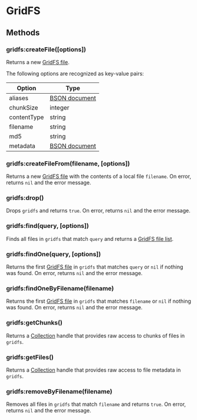 GridFS
======

Methods
-------

### gridfs:createFile([options])
Returns a new [GridFS file].

The following options are recognized as key-value pairs:

| Option      | Type            |
|-------------|-----------------|
| aliases     | [BSON document] |
| chunkSize   | integer         |
| contentType | string          |
| filename    | string          |
| md5         | string          |
| metadata    | [BSON document] |

### gridfs:createFileFrom(filename, [options])
Returns a new [GridFS file] with the contents of a local file `filename`. On error, returns `nil`
and the error message.

### gridfs:drop()
Drops `gridfs` and returns `true`. On error, returns `nil` and the error message.

### gridfs:find(query, [options])
Finds all files in `gridfs` that match `query` and returns a [GridFS file list].

### gridfs:findOne(query, [options])
Returns the first [GridFS file] in `gridfs` that matches `query` or `nil` if nothing was found.
On error, returns `nil` and the error message.

### gridfs:findOneByFilename(filename)
Returns the first [GridFS file] in `gridfs` that matches `filename` or `nil` if nothing was found.
On error, returns `nil` and the error message.

### gridfs:getChunks()
Returns a [Collection] handle that provides raw access to chunks of files in `gridfs`.

### gridfs:getFiles()
Returns a [Collection] handle that provides raw access to file metadata in `gridfs`.

### gridfs:removeByFilename(filename)
Removes all files in `gridfs` that match `filename` and returns `true`. On error, returns `nil` and
the error message.


[BSON document]: bson.md
[Collection]: collection.md
[GridFS file]: gridfsfile.md
[GridFS file list]: gridfsfilelist.md
